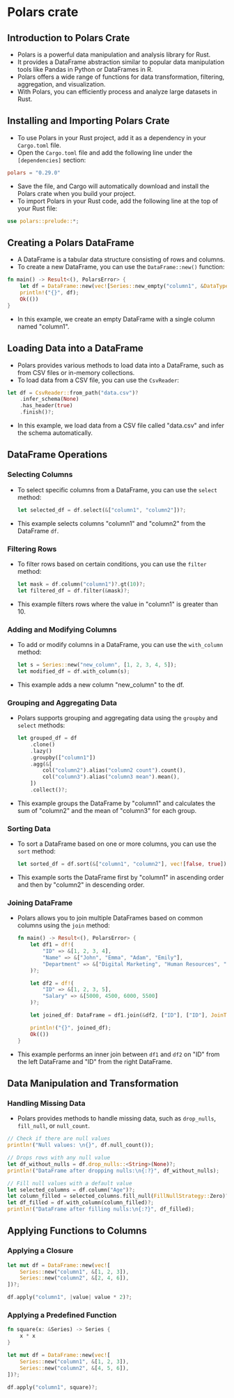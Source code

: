 # Polars crate

## Introduction to Polars Crate

- Polars is a powerful data manipulation and analysis library for Rust.
- It provides a DataFrame abstraction similar to popular data manipulation tools like Pandas in Python or DataFrames in R.
- Polars offers a wide range of functions for data transformation, filtering, aggregation, and visualization.
- With Polars, you can efficiently process and analyze large datasets in Rust.

## Installing and Importing Polars Crate

- To use Polars in your Rust project, add it as a dependency in your `Cargo.toml` file.
- Open the `Cargo.toml` file and add the following line under the `[dependencies]` section:

```toml
polars = "0.29.0"
```

- Save the file, and Cargo will automatically download and install the Polars crate when you build your project.
- To import Polars in your Rust code, add the following line at the top of your Rust file:

```rust
use polars::prelude::*;
```

## Creating a Polars DataFrame

- A DataFrame is a tabular data structure consisting of rows and columns.
- To create a new DataFrame, you can use the `DataFrame::new()` function:

```rs
fn main() -> Result<(), PolarsError> {
    let df = DataFrame::new(vec![Series::new_empty("column1", &DataType::Float32)])?;
    println!("{}", df);
    Ok(())
}
```

- In this example, we create an empty DataFrame with a single column named "column1".

## Loading Data into a DataFrame

- Polars provides various methods to load data into a DataFrame, such as from CSV files or in-memory collections.
- To load data from a CSV file, you can use the `CsvReader`:

```rs
let df = CsvReader::from_path("data.csv")?
    .infer_schema(None)
    .has_header(true)
    .finish()?;
```

- In this example, we load data from a CSV file called "data.csv" and infer the schema automatically.

## DataFrame Operations

### Selecting Columns

- To select specific columns from a DataFrame, you can use the `select` method:

  ```rs
  let selected_df = df.select(&["column1", "column2"])?;
  ```

- This example selects columns "column1" and "column2" from the DataFrame `df`.

### Filtering Rows

- To filter rows based on certain conditions, you can use the `filter` method:

  ```rs
  let mask = df.column("column1")?.gt(10)?;
  let filtered_df = df.filter(&mask)?;
  ```

- This example filters rows where the value in "column1" is greater than 10.

### Adding and Modifying Columns

- To add or modify columns in a DataFrame, you can use the `with_column` method:

  ```rs
  let s = Series::new("new_column", [1, 2, 3, 4, 5]);
  let modified_df = df.with_column(s);
  ```

- This example adds a new column "new_column" to the df.

### Grouping and Aggregating Data

- Polars supports grouping and aggregating data using the `groupby` and `select` methods:

  ```rs
  let grouped_df = df
      .clone()
      .lazy()
      .groupby(["column1"])
      .agg(&[
          col("column2").alias("column2 count").count(),
          col("column3").alias("column3 mean").mean(),
      ])
      .collect()?;
  ```

- This example groups the DataFrame by "column1" and calculates the sum of "column2" and the mean of "column3" for each group.

### Sorting Data

- To sort a DataFrame based on one or more columns, you can use the `sort` method:

  ```rs
  let sorted_df = df.sort(&["column1", "column2"], vec![false, true])?;
  ```

- This example sorts the DataFrame first by "column1" in ascending order and then by "column2" in descending order.

### Joining DataFrame

- Polars allows you to join multiple DataFrames based on common columns using the `join` method:

  ```rs
  fn main() -> Result<(), PolarsError> {
      let df1 = df!(
          "ID" => &[1, 2, 3, 4],
          "Name" => &["John", "Emma", "Adam", "Emily"],
          "Department" => &["Digital Marketing", "Human Resources", "Finance", "Operations"]
      )?;

      let df2 = df!(
          "ID" => &[1, 2, 3, 5],
          "Salary" => &[5000, 4500, 6000, 5500]
      )?;

      let joined_df: DataFrame = df1.join(&df2, ["ID"], ["ID"], JoinType::Inner, None)?;

      println!("{}", joined_df);
      Ok(())
  }
  ```

- This example performs an inner join between `df1` and `df2` on "ID" from the left DataFrame and "ID" from the right DataFrame.

## Data Manipulation and Transformation

### Handling Missing Data

- Polars provides methods to handle missing data, such as `drop_nulls`, `fill_null`, or `null_count`.

```rs
// Check if there are null values
println!("Null values: \n{}", df.null_count());

// Drops rows with any null value
let df_without_nulls = df.drop_nulls::<String>(None)?;
println!("DataFrame after dropping nulls:\n{:?}", df_without_nulls);

// Fill null values with a default value
let selected_columns = df.column("Age")?;
let column_filled = selected_columns.fill_null(FillNullStrategy::Zero)?;
let df_filled = df.with_column(column_filled)?;
println!("DataFrame after filling nulls:\n{:?}", df_filled);
```

## Applying Functions to Columns

### Applying a Closure

```rs
let mut df = DataFrame::new(vec![
    Series::new("column1", &[1, 2, 3]),
    Series::new("column2", &[2, 4, 6]),
])?;

df.apply("column1", |value| value * 2)?;
```

### Applying a Predefined Function

```rs
fn square(x: &Series) -> Series {
    x * x
}

let mut df = DataFrame::new(vec![
    Series::new("column1", &[1, 2, 3]),
    Series::new("column2", &[4, 5, 6]),
])?;

df.apply("column1", square)?;
```
